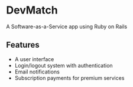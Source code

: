 # DevMatch

A Software-as-a-Service app using Ruby on Rails

## Features

* A user interface
* Login/logout system with authentication 
* Email notifications
* Subscription payments for premium services
